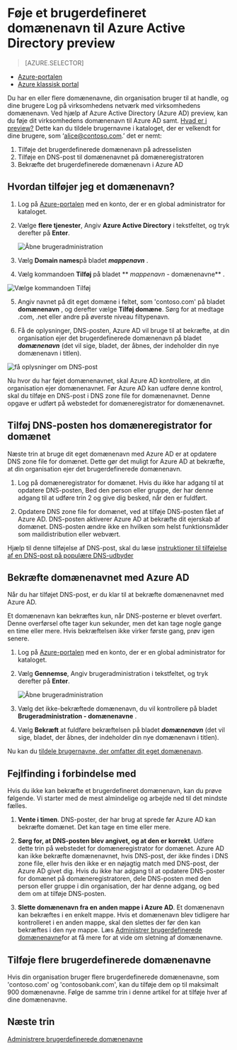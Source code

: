 <properties
    pageTitle="Føje dit eget domænenavn til Azure Active Directory preview | Microsoft Azure"
    description="Hvordan du føjer dit firmas domænenavne til Azure Active Directory, og hvordan du kan bekræfte domænenavnet."
    services="active-directory"
    documentationCenter=""
    authors="jeffsta"
    manager="femila"
    editor=""/>

<tags
    ms.service="active-directory"
    ms.workload="identity"
    ms.tgt_pltfrm="na"
    ms.devlang="na"
    ms.topic="article"
    ms.date="10/17/2016"
    ms.author="curtand"/>

# <a name="add-a-custom-domain-name-to-azure-active-directory-preview"></a>Føje et brugerdefineret domænenavn til Azure Active Directory preview

> [AZURE.SELECTOR]
- [Azure-portalen](active-directory-domains-add-azure-portal.md)
- [Azure klassisk portal](active-directory-add-domain.md)

Du har en eller flere domænenavne, din organisation bruger til at handle, og dine brugere Log på virksomhedens netværk med virksomhedens domænenavn. Ved hjælp af Azure Active Directory (Azure AD) preview, kan du føje dit virksomhedens domænenavn til Azure AD samt. [Hvad er i preview?](active-directory-preview-explainer.md) Dette kan du tildele brugernavne i kataloget, der er velkendt for dine brugere, som ‘alice@contoso.com.’ det er nemt:

1. Tilføje det brugerdefinerede domænenavn på adresselisten
2. Tilføje en DNS-post til domænenavnet på domæneregistratoren
3. Bekræfte det brugerdefinerede domænenavn i Azure AD

## <a name="how-do-i-add-a-domain-name"></a>Hvordan tilføjer jeg et domænenavn?

1.  Log på [Azure-portalen](https://portal.azure.com) med en konto, der er en global administrator for kataloget.

2.  Vælge **flere tjenester**, Angiv **Azure Active Directory** i tekstfeltet, og tryk derefter på **Enter**.

    ![Åbne brugeradministration](./media/active-directory-domains-add-azure-portal/user-management.png)

3. Vælg **Domain names**på bladet ***mappenavn*** .

4. Vælg kommandoen **Tilføj** på bladet ** *mappenavn* - domænenavne** .

  ![Vælge kommandoen Tilføj](./media/active-directory-domains-add-azure-portal/add-command.png)

5. Angiv navnet på dit eget domæne i feltet, som 'contoso.com' på bladet **domænenavn** , og derefter vælge **Tilføj domæne**. Sørg for at medtage .com, .net eller andre på øverste niveau filtypenavn.

6. Få de oplysninger, DNS-posten, Azure AD vil bruge til at bekræfte, at din organisation ejer det brugerdefinerede domænenavn på bladet ***domænenavn*** (det vil sige, bladet, der åbnes, der indeholder din nye domænenavn i titlen).

  ![få oplysninger om DNS-post](./media/active-directory-domains-add-azure-portal/get-dns-info.png)

Nu hvor du har føjet domænenavnet, skal Azure AD kontrollere, at din organisation ejer domænenavnet. Før Azure AD kan udføre denne kontrol, skal du tilføje en DNS-post i DNS zone file for domænenavnet. Denne opgave er udført på webstedet for domæneregistrator for domænenavnet.

## <a name="add-the-dns-entry-at-the-domain-name-registrar-for-the-domain"></a>Tilføj DNS-posten hos domæneregistrator for domænet

Næste trin at bruge dit eget domænenavn med Azure AD er at opdatere DNS zone file for domænet. Dette gør det muligt for Azure AD at bekræfte, at din organisation ejer det brugerdefinerede domænenavn.

1.  Log på domæneregistrator for domænet. Hvis du ikke har adgang til at opdatere DNS-posten, Bed den person eller gruppe, der har denne adgang til at udføre trin 2 og give dig besked, når den er fuldført.

2.  Opdatere DNS zone file for domænet, ved at tilføje DNS-posten fået af Azure AD. DNS-posten aktiverer Azure AD at bekræfte dit ejerskab af domænet. DNS-posten ændre ikke en hvilken som helst funktionsmåder som maildistribution eller webvært.

Hjælp til denne tilføjelse af DNS-post, skal du læse [instruktioner til tilføjelse af en DNS-post på populære DNS-udbyder](https://support.office.com/article/Create-DNS-records-for-Office-365-when-you-manage-your-DNS-records-b0f3fdca-8a80-4e8e-9ef3-61e8a2a9ab23/)

## <a name="verify-the-domain-name-with-azure-ad"></a>Bekræfte domænenavnet med Azure AD

Når du har tilføjet DNS-post, er du klar til at bekræfte domænenavnet med Azure AD.

Et domænenavn kan bekræftes kun, når DNS-posterne er blevet overført. Denne overførsel ofte tager kun sekunder, men det kan tage nogle gange en time eller mere. Hvis bekræftelsen ikke virker første gang, prøv igen senere.

1.  Log på [Azure-portalen](https://portal.azure.com) med en konto, der er en global administrator for kataloget.

2.  Vælg **Gennemse**, Angiv brugeradministration i tekstfeltet, og tryk derefter på **Enter**.

    ![Åbne brugeradministration](./media/active-directory-domains-add-azure-portal/user-management.png)

3. Vælg det ikke-bekræftede domænenavn, du vil kontrollere på bladet **Brugeradministration - domænenavne** .

4. Vælg **Bekræft** at fuldføre bekræftelsen på bladet ***domænenavn*** (det vil sige, bladet, der åbnes, der indeholder din nye domænenavn i titlen).

Nu kan du [tildele brugernavne, der omfatter dit eget domænenavn](active-directory-users-create-azure-portal.md).

## <a name="troubleshooting"></a>Fejlfinding i forbindelse med

Hvis du ikke kan bekræfte et brugerdefineret domænenavn, kan du prøve følgende. Vi starter med de mest almindelige og arbejde ned til det mindste fælles.

1.  **Vente i timen**. DNS-poster, der har brug at sprede før Azure AD kan bekræfte domænet. Det kan tage en time eller mere.

2.  **Sørg for, at DNS-posten blev angivet, og at den er korrekt**. Udføre dette trin på webstedet for domæneregistrator for domænet. Azure AD kan ikke bekræfte domænenavnet, hvis DNS-post, der ikke findes i DNS zone file, eller hvis den ikke er en nøjagtig match med DNS-post, der Azure AD givet dig. Hvis du ikke har adgang til at opdatere DNS-poster for domænet på domæneregistratoren, dele DNS-posten med den person eller gruppe i din organisation, der har denne adgang, og bed dem om at tilføje DNS-posten.

3.  **Slette domænenavn fra en anden mappe i Azure AD**. Et domænenavn kan bekræftes i en enkelt mappe. Hvis et domænenavn blev tidligere har kontrolleret i en anden mappe, skal den slettes der før den kan bekræftes i den nye mappe. Læs [Administrer brugerdefinerede domænenavne](active-directory-domains-manage-azure-portal.md)for at få mere for at vide om sletning af domænenavne.    

## <a name="add-more-custom-domain-names"></a>Tilføje flere brugerdefinerede domænenavne

Hvis din organisation bruger flere brugerdefinerede domænenavne, som 'contoso.com' og 'contosobank.com', kan du tilføje dem op til maksimalt 900 domænenavne. Følge de samme trin i denne artikel for at tilføje hver af dine domænenavne.

## <a name="next-steps"></a>Næste trin

[Administrere brugerdefinerede domænenavne](active-directory-domains-manage-azure-portal.md)
